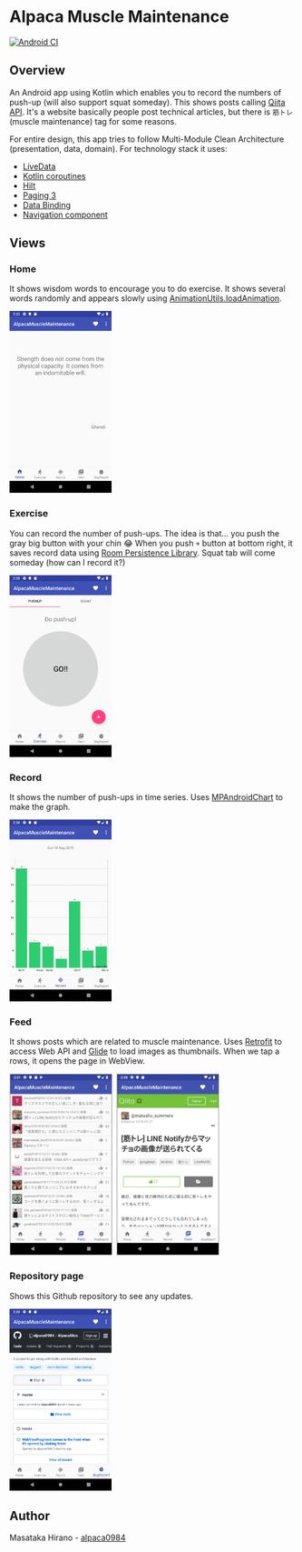 # Alpaca Muscle Maintenance

[![Android CI](https://github.com/alpaca0984/AlpacaMuscleMaintenance/workflows/Android%20CI/badge.svg)](https://github.com/alpaca0984/AlpacaMuscleMaintenance/actions?query=workflow%3A%22Android+CI%22)

## Overview

An Android app using Kotlin which enables you to record the numbers of push-up (will also support squat someday).
This shows posts calling [Qiita API](https://qiita.com/api/v2/docs). It's a website basically people post technical articles, but there is `筋トレ` (muscle maintenance) tag for some reasons.

For entire design, this app tries to follow Multi-Module Clean Architecture (presentation, data, domain). For technology stack it uses:
- [LiveData](https://developer.android.com/topic/libraries/architecture/livedata)
- [Kotlin coroutines](https://developer.android.com/kotlin/coroutines)
- [Hilt](https://developer.android.com/training/dependency-injection/hilt-android)
- [Paging 3](https://developer.android.com/topic/libraries/architecture/paging/v3-overview)
- [Data Binding](https://developer.android.com/topic/libraries/data-binding)
- [Navigation component](https://developer.android.com/guide/navigation)

## Views

### Home

It shows wisdom words to encourage you to do exercise. It shows several words randomly and appears slowly using [AnimationUtils.loadAnimation](https://developer.android.com/reference/android/view/animation/AnimationUtils.html#loadAnimation(android.content.Context,%20int)).

<img height="320px" src="./docs/images/home.png" />

### Exercise

You can record the number of push-ups. The idea is that... you push the gray big button with your chin 😂 When you push `+` button at bottom right, it saves record data using [Room Persistence Library](https://developer.android.com/topic/libraries/architecture/room). Squat tab will come someday (how can I record it?)

<img height="320px" src="./docs/images/exercise.png" />

### Record

It shows the number of push-ups in time series. Uses [MPAndroidChart](https://github.com/PhilJay/MPAndroidChart) to make the graph.

<img height="320px" src="./docs/images/records.png" />

### Feed

It shows posts which are related to muscle maintenance. Uses [Retrofit](https://github.com/square/retrofit) to access Web API and [Glide](https://github.com/bumptech/glide) to load images as thumbnails.
When we tap a rows, it opens the page in WebView.

<img height="320px" src="./docs/images/feed_with_detail.png" />

### Repository page

Shows this Github repository to see any updates.

<img height="320px" src="./docs/images/bug_report.png" />

## Author

Masataka Hirano - [alpaca0984](https://github.com/alpaca0984)
